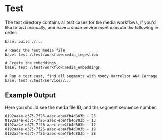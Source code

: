 <!--
 Copyright 2024 Google, LLC
 
 Licensed under the Apache License, Version 2.0 (the "License");
 you may not use this file except in compliance with the License.
 You may obtain a copy of the License at
 
     https://www.apache.org/licenses/LICENSE-2.0
 
 Unless required by applicable law or agreed to in writing, software
 distributed under the License is distributed on an "AS IS" BASIS,
 WITHOUT WARRANTIES OR CONDITIONS OF ANY KIND, either express or implied.
 See the License for the specific language governing permissions and
 limitations under the License.
-->

# Test

The test directory contains all test cases for the media workflows, if you'd like to test manually,
and have a clean environment execute the following in order:

```shell
bazel build //...

# Reads the test media file
bazel test //test/workflow:media_ingestion

# Create the embeddings
bazel test //test/workflow:media_embeddings

# Run a test cast, find all segments with Woody Harrelson AKA Carnage
bazel test //test/services/...

```

## Example Output

Here you should see the media file ID, and the segment sequence number.

```shell
0192aa4e-e375-7f26-aaec-ebe4fb4d803b - 25
0192aa4e-e375-7f26-aaec-ebe4fb4d803b - 13
0192aa4e-e375-7f26-aaec-ebe4fb4d803b - 12
0192aa4e-e375-7f26-aaec-ebe4fb4d803b - 19
0192aa4e-e375-7f26-aaec-ebe4fb4d803b - 28
```
